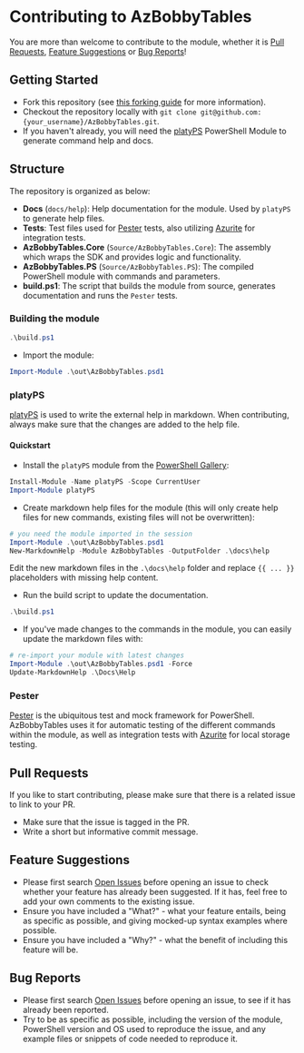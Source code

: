 # Contributing to AzBobbyTables

You are more than welcome to contribute to the module, whether it is [Pull Requests](#pull-requests), [Feature Suggestions](#feature-suggestions) or [Bug Reports](#bug-reports)!

## Getting Started

- Fork this repository (see [this forking guide](https://guides.github.com/activities/forking/) for more information).
- Checkout the repository locally with `git clone git@github.com:{your_username}/AzBobbyTables.git`.
- If you haven't already, you will need the [platyPS](https://github.com/PowerShell/platyPS) PowerShell Module to generate command help and docs.

## Structure

The repository is organized as below:

- **Docs** (`docs/help`): Help documentation for the module. Used by `platyPS` to generate help files.
- **Tests**: Test files used for [Pester](https://github.com/pester/Pester) tests, also utilizing [Azurite](https://learn.microsoft.com/en-us/azure/storage/common/storage-use-azurite?tabs=npm) for integration tests.
- **AzBobbyTables.Core** (`Source/AzBobbyTables.Core`): The assembly which wraps the SDK and provides logic and functionality.
- **AzBobbyTables.PS** (`Source/AzBobbyTables.PS`): The compiled PowerShell module with commands and parameters.
- **build.ps1**: The script that builds the module from source, generates documentation and runs the `Pester` tests.

### Building the module

```powershell
.\build.ps1
```

- Import the module:

```powershell
Import-Module .\out\AzBobbyTables.psd1
```

### platyPS

[platyPS](https://github.com/PowerShell/platyPS) is used to write the external help in markdown. When contributing, always make sure that the changes are added to the help file.

#### Quickstart

- Install the `platyPS` module from the [PowerShell Gallery](https://www.powershellgallery.com/):

```powershell
Install-Module -Name platyPS -Scope CurrentUser
Import-Module platyPS
```

- Create markdown help files for the module (this will only create help files for new commands, existing files will not be overwritten):

```powershell
# you need the module imported in the session
Import-Module .\out\AzBobbyTables.psd1
New-MarkdownHelp -Module AzBobbyTables -OutputFolder .\docs\help
```

Edit the new markdown files in the `.\docs\help` folder and replace `{{ ... }}` placeholders with missing help content.

- Run the build script to update the documentation.

```powershell
.\build.ps1
```

- If you've made changes to the commands in the module, you can easily update the markdown files with:

```powershell
# re-import your module with latest changes
Import-Module .\out\AzBobbyTables.psd1 -Force
Update-MarkdownHelp .\Docs\Help
```

### Pester

[Pester](https://github.com/pester/Pester) is the ubiquitous test and mock framework for PowerShell. AzBobbyTables uses it for automatic testing of the different commands within the module, as well as integration tests with [Azurite](https://learn.microsoft.com/en-us/azure/storage/common/storage-use-azurite?tabs=npm) for local storage testing.

## Pull Requests

If you like to start contributing, please make sure that there is a related issue to link to your PR.

- Make sure that the issue is tagged in the PR.
- Write a short but informative commit message.

## Feature Suggestions

- Please first search [Open Issues](https://github.com/PalmEmanuel/AzBobbyTables/issues) before opening an issue to check whether your feature has already been suggested. If it has, feel free to add your own comments to the existing issue.
- Ensure you have included a "What?" - what your feature entails, being as specific as possible, and giving mocked-up syntax examples where possible.
- Ensure you have included a "Why?" - what the benefit of including this feature will be.

## Bug Reports

- Please first search [Open Issues](https://github.com/PalmEmanuel/AzBobbyTables/issues) before opening an issue, to see if it has already been reported.
- Try to be as specific as possible, including the version of the module, PowerShell version and OS used to reproduce the issue, and any example files or snippets of code needed to reproduce it.
